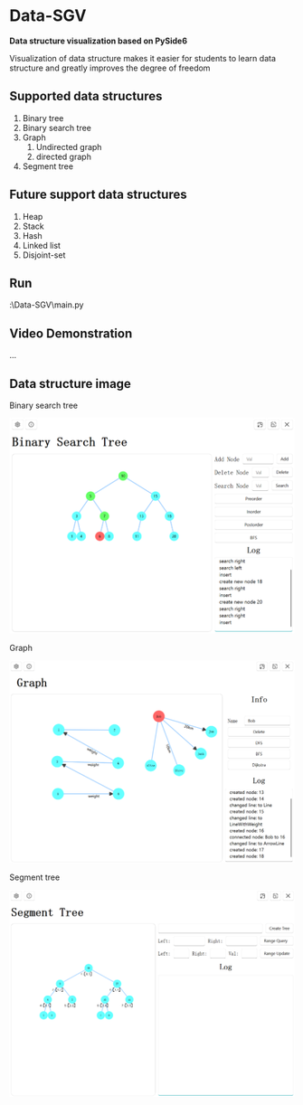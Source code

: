 # 								Data-SGV

**Data structure visualization based on PySide6**

Visualization of data structure makes it easier for students to learn data structure and greatly improves the degree of freedom



## Supported data structures

1. Binary tree
2. Binary search tree
3. Graph
   1. Undirected graph
   2. directed graph
4. Segment tree



## Future support data structures

1. Heap
2. Stack
3. Hash
4. Linked list
5. Disjoint-set

## Run

:\Data-SGV\main.py



## Video Demonstration

...



## Data structure image

Binary search tree

![binary_tree](.\images\readme\binary_tree.png)

Graph

![binary_tree](.\images\readme\graph.png)

Segment tree

![segment_tree](./images/readme/segment_tree.png)
